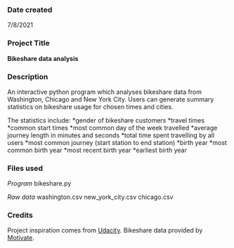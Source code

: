### Date created
7/8/2021

### Project Title
**Bikeshare data analysis**

### Description
An interactive python program which analyses bikeshare data from Washington, Chicago and New York City.
Users can generate summary statistics on bikeshare usage for chosen times and cities.

The statistics include:
*gender of bikeshare customers
*travel times
  *common start times
  *most common day of the week travelled
  *average journey length in minutes and seconds
  *total time spent travelling by all users
*most common journey (start station to end station)
*birth year
  *most common birth year
  *most recent birth year
  *earliest birth year

### Files used
*Program*
bikeshare.py

*Raw data*
washington.csv
new_york_city.csv
chicago.csv

### Credits
Project inspiration comes from [Udacity](udacity.com).
Bikeshare data provided by [Motivate](https://www.motivateco.com).
